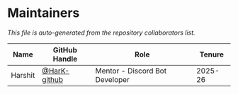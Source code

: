 # Maintainers

_This file is auto-generated from the repository collaborators list._

| Name          | GitHub Handle    | Role             | Tenure | 
|---------------|------------------|------------------|---|
| Harshit      | [@HarK-github](https://github.com/HarK-github) | Mentor - Discord Bot Developer | 2025-26 | 

